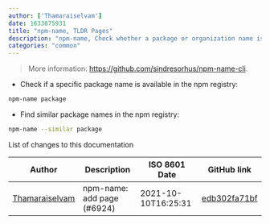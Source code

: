 ```yaml
---
author: ['Thamaraiselvam']
date: 1633875931
title: "npm-name, TLDR Pages"
description: "npm-name, Check whether a package or organization name is available on npm."
categories: "common"
---
```

> More information: <https://github.com/sindresorhus/npm-name-cli>.

- Check if a specific package name is available in the npm registry:

```bash
npm-name package
```

- Find similar package names in the npm registry:

```bash
npm-name --similar package
```
List of changes to this documentation


Author | Description | ISO 8601 Date | GitHub link
------|-----|-----|-----
[Thamaraiselvam](mailto:thamaraiselvam@live.com) | npm-name: add page (#6924) | 2021-10-10T16:25:31 | [edb302fa71bf](https://github.com/tldr-pages/tldr/commit/edb302fa71bf13b5f80198a925b96621c5f7aaa4)

